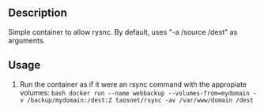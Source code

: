 ## Description

Simple container to allow rysnc. By default, uses "-a /source /dest" as arguments.

## Usage

  1. Run the container as if it were an rsync command with the appropiate volumes:
         ```bash
         docker run --name webbackup --volumes-from=mydomain -v /backup/mydomain:/dest:Z taosnet/rsync -av /var/www/domain /dest
         ```
